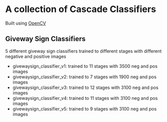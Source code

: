 # A collection of Cascade Classifiers
Built using [OpenCV](http://opencv.org/)

## Giveway Sign Classifiers
5 different giveway sign classifiers trained to different stages with different negative and positive images

- givewaysign_classifier_v1: trained to 11 stages with 3500 neg and pos images
- givewaysign_classifier_v2: trained to 7 stages with 1900 neg and pos images
- givewaysign_classifier_v3: trained to 12 stages with 3100 neg and pos images
- givewaysign_classifier_v4: trained to 11 stages with 3100 neg and pos images
- givewaysign_classifier_v5: trained to 9 stages with 3100 neg and pos images
